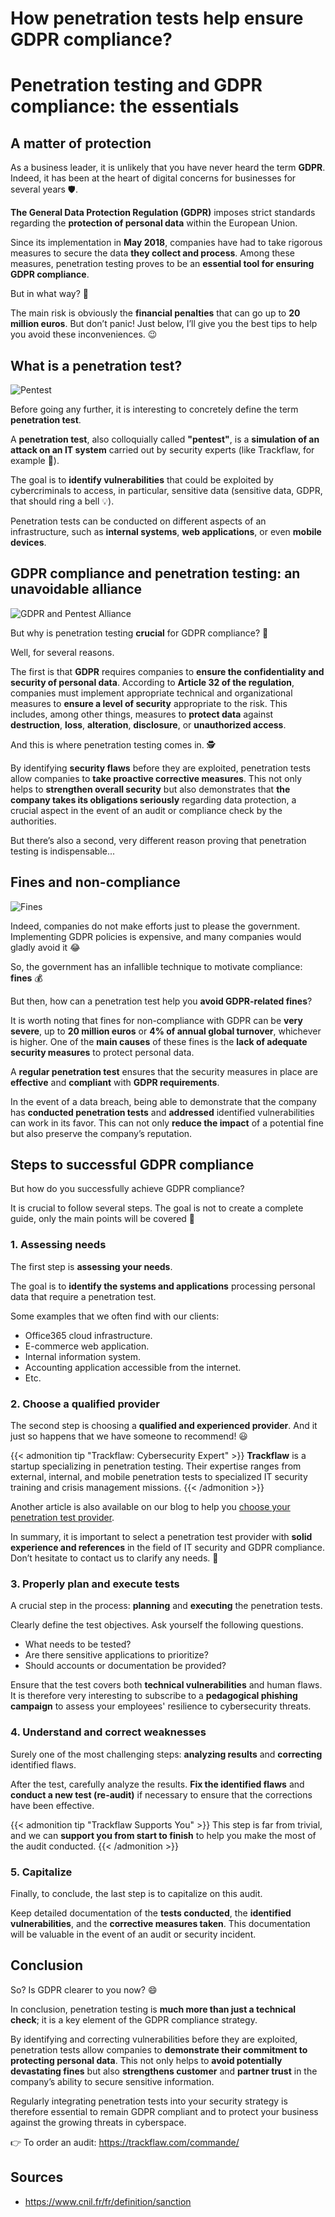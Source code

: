 # How penetration tests help ensure GDPR compliance?


# Penetration testing and GDPR compliance: the essentials

## A matter of protection

As a business leader, it is unlikely that you have never heard the term **GDPR**. Indeed, it has been at the heart of digital concerns for businesses for several years 🛡️.

**The General Data Protection Regulation (GDPR)** imposes strict standards regarding the **protection of personal data** within the European Union.

Since its implementation in **May 2018**, companies have had to take rigorous measures to secure the data **they collect and process**. Among these measures, penetration testing proves to be an **essential tool for ensuring GDPR compliance**.

But in what way? 🤔

The main risk is obviously the **financial penalties** that can go up to **20 million euros**. But don’t panic! Just below, I’ll give you the best tips to help you avoid these inconveniences. 😉

## What is a penetration test?

![Pentest](/images/comment-les-tests-dintrusion-aident-à-garantir-la-conformité-rgpd-/1.png)

Before going any further, it is interesting to concretely define the term **penetration test**.

A **penetration test**, also colloquially called **"pentest"**, is a **simulation of an attack on an IT system** carried out by security experts (like Trackflaw, for example 👤).

The goal is to **identify vulnerabilities** that could be exploited by cybercriminals to access, in particular, sensitive data (sensitive data, GDPR, that should ring a bell 💡).

Penetration tests can be conducted on different aspects of an infrastructure, such as **internal systems**, **web applications**, or even **mobile devices**.

## GDPR compliance and penetration testing: an unavoidable alliance

![GDPR and Pentest Alliance](/images/comment-les-tests-dintrusion-aident-à-garantir-la-conformité-rgpd-/2.png)

But why is penetration testing **crucial** for GDPR compliance? 🤔 

Well, for several reasons.

The first is that **GDPR** requires companies to **ensure the confidentiality and security of personal data**.
According to **Article 32 of the regulation**, companies must implement appropriate technical and organizational measures to **ensure a level of security** appropriate to the risk.
This includes, among other things, measures to **protect data** against **destruction**, **loss**, **alteration**, **disclosure**, or **unauthorized access**.

And this is where penetration testing comes in. 🕵️

By identifying **security flaws** before they are exploited, penetration tests allow companies to **take proactive corrective measures**. This not only helps to **strengthen overall security** but also demonstrates that **the company takes its obligations seriously** regarding data protection, a crucial aspect in the event of an audit or compliance check by the authorities.

But there’s also a second, very different reason proving that penetration testing is indispensable...

## Fines and non-compliance

![Fines](/images/comment-les-tests-dintrusion-aident-à-garantir-la-conformité-rgpd-/3.png)

Indeed, companies do not make efforts just to please the government. Implementing GDPR policies is expensive, and many companies would gladly avoid it 😂

So, the government has an infallible technique to motivate compliance: **fines** 💰

But then, how can a penetration test help you **avoid GDPR-related fines**?

It is worth noting that fines for non-compliance with GDPR can be **very severe**, up to **20 million euros** or **4% of annual global turnover**, whichever is higher. One of the **main causes** of these fines is the **lack of adequate security measures** to protect personal data.

A **regular penetration test** ensures that the security measures in place are **effective** and **compliant** with **GDPR requirements**.

In the event of a data breach, being able to demonstrate that the company has **conducted penetration tests** and **addressed** identified vulnerabilities can work in its favor. This can not only **reduce the impact** of a potential fine but also preserve the company’s reputation.

## Steps to successful GDPR compliance

But how do you successfully achieve GDPR compliance?

It is crucial to follow several steps. The goal is not to create a complete guide, only the main points will be covered 📔

### 1. Assessing needs

The first step is **assessing your needs**.

The goal is to **identify the systems and applications** processing personal data that require a penetration test.

Some examples that we often find with our clients:

- Office365 cloud infrastructure.
- E-commerce web application.
- Internal information system.
- Accounting application accessible from the internet.
- Etc.

### 2. Choose a qualified provider

The second step is choosing a **qualified and experienced provider**. And it just so happens that we have someone to recommend! 😃

{{< admonition tip "Trackflaw: Cybersecurity Expert" >}}
**Trackflaw** is a startup specializing in penetration testing. Their expertise ranges from external, internal, and mobile penetration tests to specialized IT security training and crisis management missions.
{{< /admonition >}}

Another article is also available on our blog to help you [choose your penetration test provider](/choisir-son-prestataire-de-test-intrusion/).

In summary, it is important to select a penetration test provider with **solid experience and references** in the field of IT security and GDPR compliance. Don’t hesitate to contact us to clarify any needs. 📨

### 3. Properly plan and execute tests

A crucial step in the process: **planning** and **executing** the penetration tests.

Clearly define the test objectives. Ask yourself the following questions.

- What needs to be tested?
- Are there sensitive applications to prioritize?
- Should accounts or documentation be provided?

Ensure that the test covers both **technical vulnerabilities** and human flaws. It is therefore very interesting to subscribe to a **pedagogical phishing campaign** to assess your employees' resilience to cybersecurity threats.

### 4. Understand and correct weaknesses

Surely one of the most challenging steps: **analyzing results** and **correcting** identified flaws.

After the test, carefully analyze the results. **Fix the identified flaws** and **conduct a new test (re-audit)** if necessary to ensure that the corrections have been effective.

{{< admonition tip "Trackflaw Supports You" >}}
This step is far from trivial, and we can **support you from start to finish** to help you make the most of the audit conducted.
{{< /admonition >}}

### 5. Capitalize

Finally, to conclude, the last step is to capitalize on this audit.

Keep detailed documentation of the **tests conducted**, the **identified vulnerabilities**, and the **corrective measures taken**. This documentation will be valuable in the event of an audit or security incident.

## Conclusion

So? Is GDPR clearer to you now? 😄

In conclusion, penetration testing is **much more than just a technical check**; it is a key element of the GDPR compliance strategy.

By identifying and correcting vulnerabilities before they are exploited, penetration tests allow companies to **demonstrate their commitment to protecting personal data**. This not only helps to **avoid potentially devastating fines** but also **strengthens customer** and **partner trust** in the company’s ability to secure sensitive information.

Regularly integrating penetration tests into your security strategy is therefore essential to remain GDPR compliant and to protect your business against the growing threats in cyberspace.

👉 To order an audit: https://trackflaw.com/commande/

## Sources

- https://www.cnil.fr/fr/definition/sanction

